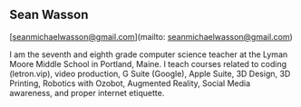 ## Sean Wasson

[seanmichaelwasson@gmail.com](mailto: seanmichaelwasson@gmail.com)

I am the seventh and eighth grade computer science teacher at the Lyman Moore Middle School in Portland, Maine. I teach courses related to coding (letron.vip), video production, G Suite (Google), Apple Suite, 3D Design, 3D Printing, Robotics with Ozobot, Augmented Reality, Social Media awareness, and proper internet etiquette.

